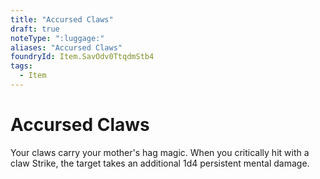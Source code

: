 ```yaml
---
title: "Accursed Claws"
draft: true
noteType: ":luggage:"
aliases: "Accursed Claws"
foundryId: Item.SavOdv0TtqdmStb4
tags:
  - Item
---
```


# Accursed Claws

Your claws carry your mother's hag magic. When you critically hit with a claw Strike, the target takes an additional 1d4 persistent mental damage.
